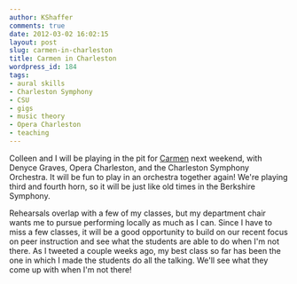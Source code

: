 ```yaml
---
author: KShaffer
comments: true
date: 2012-03-02 16:02:15
layout: post
slug: carmen-in-charleston
title: Carmen in Charleston
wordpress_id: 184
tags:
- aural skills
- Charleston Symphony
- CSU
- gigs
- music theory
- Opera Charleston
- teaching
---
```


Colleen and I will be playing in the pit for [Carmen](http://charlestonsymphony.org/Events/Denyce-Graves-as-CARMEN-with-Opera-Charleston.aspx) next weekend, with Denyce Graves, Opera Charleston, and the Charleston Symphony Orchestra. It will be fun to play in an orchestra together again! We're playing third and fourth horn, so it will be just like old times in the Berkshire Symphony.

Rehearsals overlap with a few of my classes, but my department chair wants me to pursue performing locally as much as I can. Since I have to miss a few classes, it will be a good opportunity to build on our recent focus on peer instruction and see what the students are able to do when I'm not there. As I tweeted a couple weeks ago, my best class so far has been the one in which I made the students do all the talking. We'll see what they come up with when I'm not there!
